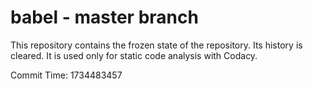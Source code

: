 # babel - master branch

This repository contains the frozen state of the repository.
Its history is cleared. It is used only for static code
analysis with Codacy.

Commit Time: 1734483457